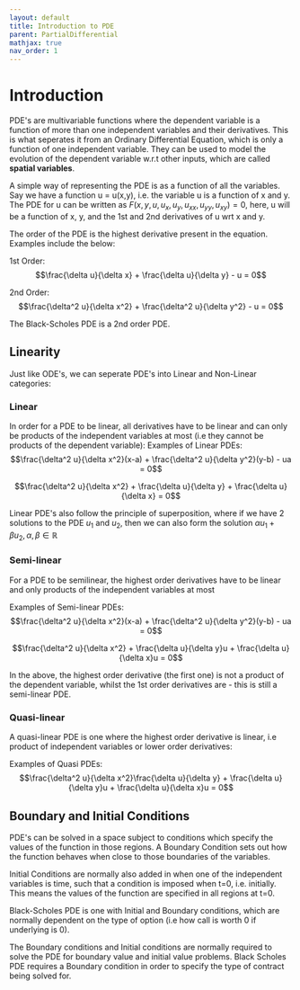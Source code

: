```yaml
---
layout: default
title: Introduction to PDE
parent: PartialDifferential
mathjax: true
nav_order: 1
---
```


# Introduction
PDE's are multivariable functions where the dependent variable is a function of more than one independent variables and their derivatives. This is what seperates it from an Ordinary Differential Equation, which is only a function of one independent variable.
They can be used to model the evolution of the dependent variable w.r.t other inputs, which are called **spatial variables**.

A simple way of representing the PDE is as a function of all the variables. Say we have a function u = u(x,y), i.e. the variable u is a function of x and y. The PDE for u can be written as $F(x,y,u,u_x, u_y, u_{xx}, u_{yy}, u_{xy}) = 0$, here, u will be a function of x, y, and the 1st and 2nd derivatives of u wrt x and y.

The order of the PDE is the highest derivative present in the equation. Examples include the below:

1st Order:
$$\frac{\delta u}{\delta x} + \frac{\delta u}{\delta y} - u = 0$$

2nd Order:
$$\frac{\delta^2 u}{\delta x^2} + \frac{\delta^2 u}{\delta y^2} - u = 0$$

The Black-Scholes PDE is a 2nd order PDE. 

## Linearity
Just like ODE's, we can seperate PDE's into Linear and Non-Linear categories:

### Linear
In order for a PDE to be linear, all derivatives have to be linear and can only be products of the independent variables at most (i.e they cannot be products of the dependent variable):
Examples of Linear PDEs:
$$\frac{\delta^2 u}{\delta x^2}(x-a) + \frac{\delta^2 u}{\delta y^2}(y-b) - ua = 0$$

$$\frac{\delta^2 u}{\delta x^2} + \frac{\delta u}{\delta y} + \frac{\delta u}{\delta x} = 0$$

Linear PDE's also follow the principle of superposition, where if we have 2 solutions to the PDE $u_1$ and $u_2$, then we can also form the solution $\alpha u_1 + \beta u_2, \alpha, \beta \in \mathbb{R}$
### Semi-linear
For a PDE to be semilinear, the highest order derivatives have to be linear and only products of the independent variables at most

Examples of Semi-linear PDEs:
$$\frac{\delta^2 u}{\delta x^2}(x-a) + \frac{\delta^2 u}{\delta y^2}(y-b) - ua = 0$$

$$\frac{\delta^2 u}{\delta x^2} + \frac{\delta u}{\delta y}u + \frac{\delta u}{\delta x}u = 0$$

In the above, the highest order derivative (the first one) is not a product of the dependent variable, whilst the 1st order derivatives are - this is still a semi-linear PDE.

### Quasi-linear
A quasi-linear PDE is one where the highest order derivative is linear, i.e product of independent variables or lower order derivatives:

Examples of Quasi PDEs:
$$\frac{\delta^2 u}{\delta x^2}\frac{\delta u}{\delta y} + \frac{\delta u}{\delta y}u + \frac{\delta u}{\delta x}u = 0$$

## Boundary and Initial Conditions
PDE's can be solved in a space subject to conditions which specify the values of the function in those regions. A Boundary Condition sets out how the function behaves when close to those boundaries of the variables. 

Initial Conditions are normally also added in when one of the independent variables is time, such that a condition is imposed when t=0, i.e. initially. This means the values of the function are specified in all regions at t=0.

Black-Scholes PDE is one with Initial and Boundary conditions, which are normally dependent on the type of option (i.e how call is worth 0 if underlying is 0).

The Boundary conditions and Initial conditions are normally required to solve the PDE for boundary value and initial value problems. Black Scholes PDE requires a Boundary condition in order to specify the type of contract being solved for.


